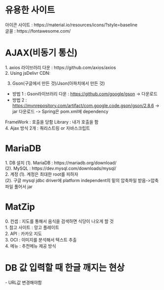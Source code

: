<h1>유용한 사이트</h1>
아이콘 사이트 : https://material.io/resources/icons/?style=baseline<br>
글꼴 : https://fontawesome.com/

<h1>AJAX(비동기 통신)</h1>
1. axios 라이브러리 다운 : https://github.com/axios/axios<br>
2. Using jsDelivr CDN: <script src="https://cdn.jsdelivr.net/npm/axios/dist/axios.min.js"></script>

3. Gson(구글에서 만든 것)/Json(아파치에서 만든 것)
- 방법 1 : Gson라이브러리 다운 : https://github.com/google/gson -> 다운로드
- 방법 2 : https://mvnrepository.com/artifact/com.google.code.gson/gson/2.8.6 -> jar 다운로드
-> Spring은 pom.xml에 dependency

FrameWork : 호출을 당함
Library : 내가 호출을 함
<br>
4.  Ajax 방식 2개 : 쿼리스트링 or 자바스크립트 

<h1>MariaDB</h1>
1. DB 설치
  (1). MariaDB : https://mariadb.org/download/<br>
  (2). MySQL : https://dev.mysql.com/downloads/mysql/<br>
2. 계정
  (1). 계정은 최대한 root를 피하자<br>
  (2). 구글 mysql jdbc driver에 platform independent의 밑의 압축파일 받음->압축파일 풀어서 jar<br>


<h1>MatZip</h1>
0. 컨셉 : 지도를 통해서 음식을 검색하면 식당이 나오게 할 것<br>
1. 참고 사이트 : 망고 플레이트<br>
2. API : 카카오 지도<br>
3. OCI : 이미지를 분석해서 텍스트 추출<br>
4. 메뉴 : 추천메뉴 제공 방식<br>

<h1>DB 값 입력할 때 한글 깨지는 현상</h1>
- URL값 변경해야함
